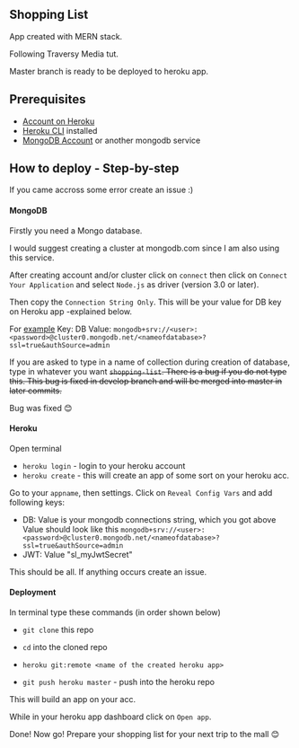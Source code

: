 ## Shopping List
App created with MERN stack.

Following Traversy Media tut.

Master branch is ready to be deployed to heroku app.

## Prerequisites
- [Account on Heroku](https://heroku.com)
- [Heroku CLI](https://devcenter.heroku.com/articles/heroku-cli) installed
- [MongoDB Account](https://cloud.mongodb.com/user#/atlas/login) or another mongodb service

## How to deploy - Step-by-step
If you came accross some error create an issue :)

#### MongoDB

Firstly you need a Mongo database. 

I would suggest creating a cluster at mongodb.com since I am also using this service.

After creating account and/or cluster click on `connect` then click on `Connect Your Application` and select `Node.js` as driver (version 3.0 or later). 

Then copy the `Connection String Only`. This will be your value for DB key on Heroku app -explained below.

For [example](https://docs.atlas.mongodb.com/driver-connection/#connect-your-application)
Key: DB
Value: `mongodb+srv://<user>:<password>@cluster0.mongodb.net/<nameofdatabase>?ssl=true&authSource=admin`

If you are asked to type in a name of collection during creation of database, type in whatever you want ~~`shopping-list`. There is a bug if you do not type this. This bug is fixed in develop branch and will be merged into master in later commits.~~ 

Bug was fixed :blush:

#### Heroku
Open terminal
- `heroku login` -  login to your heroku account
- `heroku create` - this will create an app of some sort on your heroku acc.
 

Go to your `appname`, then settings.
Click on `Reveal Config Vars` and add following keys:
- DB: Value is your mongodb connections string, which you got above
Value should look like this
`mongodb+srv://<user>:<password>@cluster0.mongodb.net/<nameofdatabase>?ssl=true&authSource=admin`
- JWT: Value "sl_myJwtSecret"

This should be all. If anything occurs create an issue.

#### Deployment

In terminal type these commands (in order shown below)
- `git clone` this repo
- `cd` into the cloned repo

- `heroku git:remote <name of the created heroku app>`
- `git push heroku master` - push into the heroku repo

This will build an app on your acc.

  
While in your heroku app dashboard click on `Open app`. 

Done! Now go! Prepare your shopping list for your next trip to the mall :blush:
